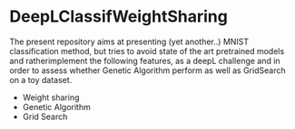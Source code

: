 # DeepLClassifWeightSharing

The present repository aims at presenting (yet another..) MNIST classification method, but tries to avoid state of the art pretrained models and ratherimplement the following features, as a deepL challenge and in order to assess whether Genetic Algorithm perform as well as GridSearch on a toy dataset.

* Weight sharing
* Genetic Algorithm
* Grid Search
